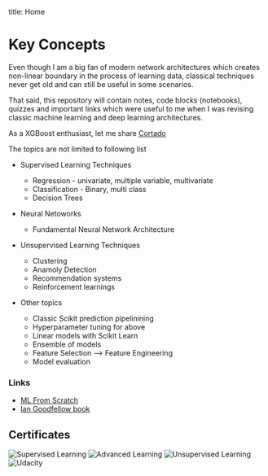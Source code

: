 title: Home


# Key Concepts


Even though I am a big fan of modern network architectures which creates non-linear boundary in the process of learning data, classical techniques never get old and can still be useful in some scenarios. 

That said, this repository will contain notes, code blocks (notebooks), quizzes and important links which were useful to me when I was revising classic machine learning and deep learning architectures. 

As a XGBoost enthusiast, let me share [Cortado](https://github.com/Statfactory/cortado)

The topics are not limited to following list

- Supervised Learning Techniques
    - Regression - univariate, multiple variable, multivariate
    - Classification - Binary, multi class
    - Decision Trees

- Neural Netoworks
    - Fundamental Neural Network Architecture

- Unsupervised Learning Techniques
    - Clustering
    - Anamoly Detection
    - Recommendation systems
    - Reinforcement learnings

- Other topics
    - Classic Scikit prediction pipelinining
    - Hyperparameter tuning for above
    - Linear models with Scikit Learn
    - Ensemble of models
    - Feature Selection --> Feature Engineering
    - Model evaluation

### Links

- [ML From Scratch](https://github.com/eriklindernoren/ML-From-Scratch/tree/master/mlfromscratch)
- [Ian Goodfellow book](https://www.deeplearningbook.org/)

## Certificates

![Supervised Learning](/Certificates/supervised_certificate.png)
![Advanced Learning](/Certificates/advanced_certificate.png)
![Unsupervised Learning](/Certificates/unsupervised.png)
![Udacity](/Certificates/udacity_cert.png)